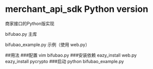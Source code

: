 merchant_api_sdk Python version
================

商家接口的Python版实现

bifubao.py 主库

bifubao_example.py 示例（使用 web.py）

##用法
###配置
    vim bifubao.py
###安装依赖
	eazy_install web.py
	eazy_install pycrypto
###启动
	python bifubao_example.py
